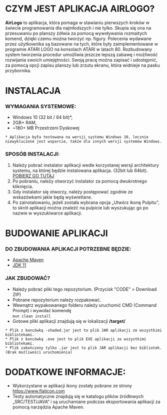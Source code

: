 
# CZYM JEST APLIKACJA AIRLOGO?
**AirLogo** to aplikacja, która pomaga w stawianiu pierwszych kroków w świecie programowania dla najmłodszych i nie tylko. 
Skupia się ona na przesuwaniu po planszy żółwia za pomocą wywoływania rozmaitych komend, dzięki czemu można tworzyć np. figury.
Polecenia wydawane przez użytkownika są bazowane na tych, które były  zaimplementowane w programie ATARI LOGO na konsolach ATARI w latach 80.
Rozbudowany system tworzenia procedur umożliwia jeszcze lepszą zabawę i możliwość rozwijania swoich umiejętności.
Swoją pracę można zapisać i udostępnić, za pomocą opcji zapisu planszy lub zrzutu ekranu, która widnieje na pasku przybornika.

# INSTALACJA
### WYMAGANIA SYSTEMOWE:
   - Windows 10 (32 bit / 64 bit)*,
   - 2GB+ RAM,
   - ~180+ MB Przestrzeni Dyskowej

`* Aplikacja była testowana na wersji systemu Windows 10, lecznie niewykluczone jest wsparcie, także dla innych wersji systemów Windows.`

### SPOSÓB INSTALACJI:
1.	Należy pobrać instalator aplikacji wedle korzystanej wersji architektury systemu, na której będzie instalowana aplikacja. (32bit lub 64bit). [POBIERZ GO TUTAJ](https://github.com/scraft-official/AIRLOGO-AIRTEAM/releases/latest)
2.	Po pobraniu, należy otworzyć instalator za pomocą dwukrotnego kliknięcia.
3.	Gdy instalator się otworzy, należy postępować zgodnie ze wskazówkami jakie będą wyświetlane.
4.	Po zainstalowaniu, jeżeli została wybrana opcja „Utwórz ikonę Pulpitu”, to skrót aplikacji można znaleźć na pulpicie lub wyszukując go po nazwie w wyszukiwarce aplikacji.

# BUDOWANIE APLIKACJI
### DO ZBUDOWANIA APLIKACJI POTRZEBNE BĘDZIE:
   - [Apache Maven](https://maven.apache.org/download.cgi)
   - [JDK 11](https://www.oracle.com/pl/java/technologies/javase/jdk11-archive-downloads.html)

### JAK ZBUDOWAĆ?
   - Należy pobrać pliki tego repozytorium. (Przycisk "CODE" > Download ZIP)
   - Pobrane repozytorium należy rozpakować.
   - Wewnątrz wypakowanego folderu należy uruchomić CMD (Command Prompt) i wywołać komendę\
   ```mvn clean install```
   - Gotowe pliki aplikacji znajdują się w lokalizacji **/target/**
   
   `* Plik z koncówką -shaded.jar jest to plik JAR aplikacji ze wszystkimi bibliotekami.`\
   `* Plik z koncówką .exe jest to plik EXE aplikacji ze wszystkimi bibliotekami.`\
   `* Plik zakończony tylko .jar jest to plik JAR aplikacji bez bibliotek. (Brak możliwości uruchomienia)`

# DODATKOWE INFORMACJE:
* Wykorzystane w aplikacji ikony zostały pobrane ze strony https://www.flaticon.com
* Testy automatyczne znajdują się w katalogu plików źródłowych „SRC/TEST/JAVA” i są uruchamiane podczas eksportowania aplikacji za pomocą narzędzia Apache Maven.
